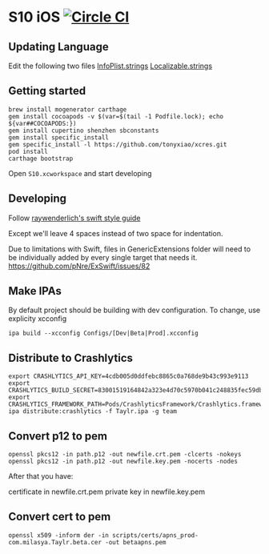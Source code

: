 # S10 iOS [![Circle CI](https://circleci.com/gh/s10tv/s10-ios.svg?style=svg&circle-token=a3ef407be4f8b24b7c1fc15926933bb1b7bb8491)](https://circleci.com/gh/s10tv/s10-ios)

## Updating Language
Edit the following two files
[InfoPlist.strings](https://github.com/s10tv/s10-ios/blob/master/Taylr/en.lproj/InfoPlist.strings)
[Localizable.strings](https://github.com/s10tv/s10-ios/blob/master/Taylr/en.lproj/Localizable.strings)

## Getting started
```
brew install mogenerator carthage
gem install cocoapods -v $(var=$(tail -1 Podfile.lock); echo ${var##COCOAPODS:})
gem install cupertino shenzhen sbconstants
gem install specific_install
gem specific_install -l https://github.com/tonyxiao/xcres.git
pod install
carthage bootstrap
```

Open `S10.xcworkspace` and start developing

## Developing

Follow [raywenderlich's swift style guide](https://github.com/raywenderlich/swift-style-guide)

Except we'll leave 4 spaces instead of two space for indentation.

Due to limitations with Swift, files in GenericExtensions folder will need to be individually
added by every single target that needs it.
https://github.com/pNre/ExSwift/issues/82


## Make IPAs
By default project should be building with dev configuration. To change, use explicity xcconfig

```
ipa build --xcconfig Configs/[Dev|Beta|Prod].xcconfig
```

## Distribute to Crashlytics
```
export CRASHLYTICS_API_KEY=4cdb005d0ddfebc8865c0a768de9b43c993e9113
export CRASHLYTICS_BUILD_SECRET=83001519164842a323e4d70c5970b041c248835fec59db59b409f5b364e47f72
export CRASHLYTICS_FRAMEWORK_PATH=Pods/CrashlyticsFramework/Crashlytics.framework
ipa distribute:crashlytics -f Taylr.ipa -g team
```

## Convert p12 to pem

```
openssl pkcs12 -in path.p12 -out newfile.crt.pem -clcerts -nokeys
openssl pkcs12 -in path.p12 -out newfile.key.pem -nocerts -nodes
```

After that you have:

certificate in newfile.crt.pem
private key in newfile.key.pem


## Convert cert to pem

```
openssl x509 -inform der -in scripts/certs/apns_prod-com.milasya.Taylr.beta.cer -out betaapns.pem
```
